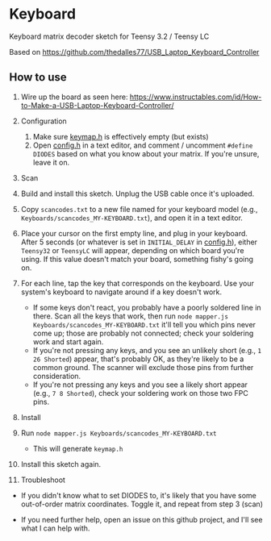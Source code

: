 # Keyboard

Keyboard matrix decoder sketch for Teensy 3.2 / Teensy LC

Based on https://github.com/thedalles77/USB_Laptop_Keyboard_Controller

## How to use

1. Wire up the board as seen here:
https://www.instructables.com/id/How-to-Make-a-USB-Laptop-Keyboard-Controller/

2. Configuration

    1. Make sure [keymap.h](./keymap.h) is effectively empty (but exists)
    2. Open [config.h](./config.h) in a text editor, and comment / uncomment
      `#define DIODES` based on what you know about your matrix.  If you're
      unsure, leave it on.

3. Scan

  1. Build and install this sketch.  Unplug the USB cable once it's uploaded.
  2. Copy `scancodes.txt` to a new file named for your keyboard model (e.g.,
    `Keyboards/scancodes_MY-KEYBOARD.txt`), and open it in a text editor.
  3. Place your cursor on the first empty line, and plug in your keyboard.  After
    5 seconds (or whatever is set in `INITIAL_DELAY` in [config.h](./config.h)),
    either `Teensy32` or `TeensyLC` will appear, depending on which board you're
    using.  If this value doesn't match your board, something fishy's going on.
  4. For each line, tap the key that corresponds on the keyboard.  Use your
    system's keyboard to navigate around if a key doesn't work.
      - If some keys don't react, you probably have a poorly soldered line in
        there. Scan all the keys that work, then run
          `node mapper.js Keyboards/scancodes_MY-KEYBOARD.txt`
        it'll tell you which pins never come up; those are probably not
        connected; check your soldering work and start again.
      - If you're not pressing any keys, and you see an unlikely short (e.g.,
        `1 26 Shorted`) appear, that's probably OK, as they're likely to be a
        common ground.  The scanner will exclude those pins from further
        consideration.
      - If you're not pressing any keys and you see a likely short appear (e.g.,
        `7 8 Shorted`), check your soldering work on those two FPC pins.

4. Install

  1. Run `node mapper.js Keyboards/scancodes_MY-KEYBOARD.txt`
      - This will generate `keymap.h`
  2. Install this sketch again.

5. Troubleshoot

  - If you didn't know what to set DIODES to, it's likely that you have some
    out-of-order matrix coordinates.  Toggle it, and repeat from step 3 (scan)

  - If you need further help, open an issue on this github project, and I'll see
    what I can help with.
    
